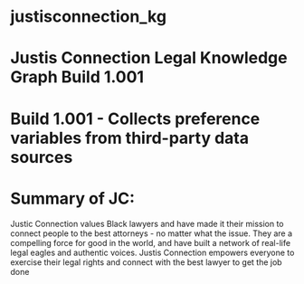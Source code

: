 # justisconnection_kg
# Justis Connection Legal Knowledge Graph Build 1.001
# Build 1.001 - Collects preference variables from third-party data sources
# Summary of JC:
Justic Connection values Black lawyers and have made it their mission to connect people to the best attorneys - no matter what the issue.  They are a compelling force for good in the world, and have built a network of real-life legal eagles and authentic voices. Justis Connection empowers everyone to exercise their legal rights and connect with the best lawyer to get the job done
